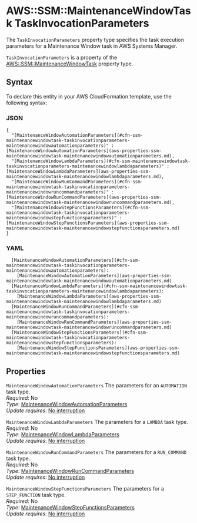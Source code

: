 # AWS::SSM::MaintenanceWindowTask TaskInvocationParameters<a name="aws-properties-ssm-maintenancewindowtask-taskinvocationparameters"></a>

The `TaskInvocationParameters` property type specifies the task execution parameters for a Maintenance Window task in AWS Systems Manager\.

 `TaskInvocationParameters` is a property of the [AWS::SSM::MaintenanceWindowTask](https://docs.aws.amazon.com/AWSCloudFormation/latest/UserGuide/aws-resource-ssm-maintenancewindowtask.html) property type\.

## Syntax<a name="aws-properties-ssm-maintenancewindowtask-taskinvocationparameters-syntax"></a>

To declare this entity in your AWS CloudFormation template, use the following syntax:

### JSON<a name="aws-properties-ssm-maintenancewindowtask-taskinvocationparameters-syntax.json"></a>

```
{
  "[MaintenanceWindowAutomationParameters](#cfn-ssm-maintenancewindowtask-taskinvocationparameters-maintenancewindowautomationparameters)" : [MaintenanceWindowAutomationParameters](aws-properties-ssm-maintenancewindowtask-maintenancewindowautomationparameters.md),
  "[MaintenanceWindowLambdaParameters](#cfn-ssm-maintenancewindowtask-taskinvocationparameters-maintenancewindowlambdaparameters)" : [MaintenanceWindowLambdaParameters](aws-properties-ssm-maintenancewindowtask-maintenancewindowlambdaparameters.md),
  "[MaintenanceWindowRunCommandParameters](#cfn-ssm-maintenancewindowtask-taskinvocationparameters-maintenancewindowruncommandparameters)" : [MaintenanceWindowRunCommandParameters](aws-properties-ssm-maintenancewindowtask-maintenancewindowruncommandparameters.md),
  "[MaintenanceWindowStepFunctionsParameters](#cfn-ssm-maintenancewindowtask-taskinvocationparameters-maintenancewindowstepfunctionsparameters)" : [MaintenanceWindowStepFunctionsParameters](aws-properties-ssm-maintenancewindowtask-maintenancewindowstepfunctionsparameters.md)
}
```

### YAML<a name="aws-properties-ssm-maintenancewindowtask-taskinvocationparameters-syntax.yaml"></a>

```
  [MaintenanceWindowAutomationParameters](#cfn-ssm-maintenancewindowtask-taskinvocationparameters-maintenancewindowautomationparameters): 
    [MaintenanceWindowAutomationParameters](aws-properties-ssm-maintenancewindowtask-maintenancewindowautomationparameters.md)
  [MaintenanceWindowLambdaParameters](#cfn-ssm-maintenancewindowtask-taskinvocationparameters-maintenancewindowlambdaparameters): 
    [MaintenanceWindowLambdaParameters](aws-properties-ssm-maintenancewindowtask-maintenancewindowlambdaparameters.md)
  [MaintenanceWindowRunCommandParameters](#cfn-ssm-maintenancewindowtask-taskinvocationparameters-maintenancewindowruncommandparameters): 
    [MaintenanceWindowRunCommandParameters](aws-properties-ssm-maintenancewindowtask-maintenancewindowruncommandparameters.md)
  [MaintenanceWindowStepFunctionsParameters](#cfn-ssm-maintenancewindowtask-taskinvocationparameters-maintenancewindowstepfunctionsparameters): 
    [MaintenanceWindowStepFunctionsParameters](aws-properties-ssm-maintenancewindowtask-maintenancewindowstepfunctionsparameters.md)
```

## Properties<a name="aws-properties-ssm-maintenancewindowtask-taskinvocationparameters-properties"></a>

`MaintenanceWindowAutomationParameters`  <a name="cfn-ssm-maintenancewindowtask-taskinvocationparameters-maintenancewindowautomationparameters"></a>
The parameters for an `AUTOMATION` task type\.  
*Required*: No  
*Type*: [MaintenanceWindowAutomationParameters](aws-properties-ssm-maintenancewindowtask-maintenancewindowautomationparameters.md)  
*Update requires*: [No interruption](https://docs.aws.amazon.com/AWSCloudFormation/latest/UserGuide/using-cfn-updating-stacks-update-behaviors.html#update-no-interrupt)

`MaintenanceWindowLambdaParameters`  <a name="cfn-ssm-maintenancewindowtask-taskinvocationparameters-maintenancewindowlambdaparameters"></a>
The parameters for a `LAMBDA` task type\.  
*Required*: No  
*Type*: [MaintenanceWindowLambdaParameters](aws-properties-ssm-maintenancewindowtask-maintenancewindowlambdaparameters.md)  
*Update requires*: [No interruption](https://docs.aws.amazon.com/AWSCloudFormation/latest/UserGuide/using-cfn-updating-stacks-update-behaviors.html#update-no-interrupt)

`MaintenanceWindowRunCommandParameters`  <a name="cfn-ssm-maintenancewindowtask-taskinvocationparameters-maintenancewindowruncommandparameters"></a>
The parameters for a `RUN_COMMAND` task type\.  
*Required*: No  
*Type*: [MaintenanceWindowRunCommandParameters](aws-properties-ssm-maintenancewindowtask-maintenancewindowruncommandparameters.md)  
*Update requires*: [No interruption](https://docs.aws.amazon.com/AWSCloudFormation/latest/UserGuide/using-cfn-updating-stacks-update-behaviors.html#update-no-interrupt)

`MaintenanceWindowStepFunctionsParameters`  <a name="cfn-ssm-maintenancewindowtask-taskinvocationparameters-maintenancewindowstepfunctionsparameters"></a>
The parameters for a `STEP_FUNCTION` task type\.  
*Required*: No  
*Type*: [MaintenanceWindowStepFunctionsParameters](aws-properties-ssm-maintenancewindowtask-maintenancewindowstepfunctionsparameters.md)  
*Update requires*: [No interruption](https://docs.aws.amazon.com/AWSCloudFormation/latest/UserGuide/using-cfn-updating-stacks-update-behaviors.html#update-no-interrupt)